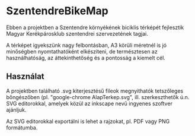 # SzentendreBikeMap

Ebben a projektben a Szentendre környékének biciklis térképét fejlesztik Magyar Kerékpárosklub szentendrei szervezetének tagjai.

A térképet igyekszünk nagy felbontásban, A3 körüli méretnél is jó minőségben nyomtathatóként elkészíteni, de természtesen az használhatóság, az áttekinthetőség és a pontosság a kiemelt cél.


## Használat
A projektben található .svg kiterjesztésű fileok megnyithatók tetszőleges bőngészőben (pl. "google-chrome AlapTerkep.svg", ill. szerkeszthetők ú.n. SVG editorokkal, amelyek közül az inkscape nevű ingyenes szoftver ajánljuk. 

Az SVG editorokkal exportálni is lehet a rajzokat, pl. PDF vagy PNG formátumba.
